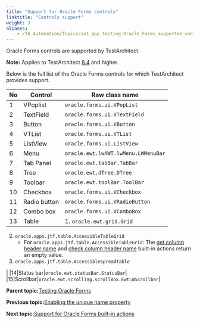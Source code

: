 ```yaml
--- 
title: "Support for Oracle Forms controls"
linktitle: "Controls support"
weight: 3
aliases: 
    - /TA_Automation/Topics/aut_app_testing_Oracle_Forms_supported_controls.html
---
```


Oracle Forms controls are supported by TestArchitect.

**Note:** Applies to TestArchitect [8.4](/TA_Help/Topics/../../TA_ReleaseNotes/DITA_source/Whats_New_8.4.html) and higher.

Below is the full list of the Oracle Forms controls for which TestArchitect provides support.

|No|Control|Raw class name|
|--|-------|--------------|
|1|VPoplist|`oracle.forms.ui.VPopList`|
|2|TextField|`oracle.forms.ui.VTextField`|
|3|Button|`oracle.forms.ui.VButton`|
|4|VTList|`oracle.forms.ui.VTList`|
|5|ListView|`oracle.forms.ui.ListView`|
|6|Menu|`oracle.ewt.lwAWT.lwMenu.LWMenuBar`|
|7|Tab Panel|`oracle.ewt.tabBar.TabBar`|
|8|Tree|`oracle.ewt.dTree.DTree`|
|9|Toolbar|`oracle.ewt.toolBar.ToolBar`|
|10|Checkbox|`oracle.forms.ui.VCheckbox`|
|11|Radio button|`oracle.forms.ui.VRadioButton`|
|12|Combo box|`oracle.forms.ui.VComboBox`|
|13|Table|1.  `oracle.ewt.grid.Grid`
2.  `oracle.apps.jtf.table.AccessibleTableGrid`
    -   For `oracle.apps.jtf.table.AccessibleTableGrid`: The [get column header name](bia_get_column_header_name.html) and [check column header name](bia_check_column_header_name.html) built-in actions return an empty value.
3.  `oracle.apps.jtf.table.AccessibleSpreadTable`

|
|14|Status bar|`oracle.ewt.statusBar.StatusBar`|
|15|Scrollbar|`oracle.ewt.scrolling.scrollBox.EwtLWScrollbar`|

**Parent topic:**[Testing Oracle Forms](/TA_Automation/Topics/aut_app_testing_Oracle_Forms.html)

**Previous topic:**[Enabling the unique name property](/TA_Automation/Topics/aut_app_testing_Oracle_Forms_enable_name_attribute.html)

**Next topic:**[Support for Oracle Forms built-in actions](/TA_Automation/Topics/aut_app_testing_Oracle_Forms_supported_actions.html)

